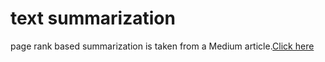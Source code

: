 # text summarization
page rank based summarization is taken from a Medium article.[Click here](https://towardsdatascience.com/understand-text-summarization-and-create-your-own-summarizer-in-python-b26a9f09fc70)
